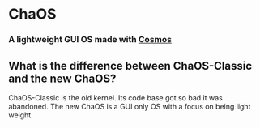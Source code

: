 # ChaOS
### A lightweight GUI OS made with [Cosmos](https://github.com/CosmosOS/Cosmos)

## What is the difference between ChaOS-Classic and the new ChaOS?

ChaOS-Classic is the old kernel. Its code base got so bad it was abandoned. The new ChaOS is a GUI only OS with a focus on being light weight.
